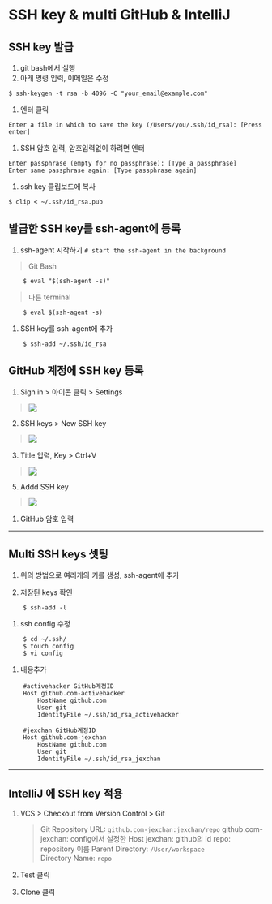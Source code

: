 # SSH key & multi GitHub & IntelliJ


## SSH key 발급

1. git bash에서 실행
1. 아래 명령 입력, 이메일은 수정
```
$ ssh-keygen -t rsa -b 4096 -C "your_email@example.com"
```
1. 엔터 클릭
```
Enter a file in which to save the key (/Users/you/.ssh/id_rsa): [Press enter]
```
1. SSH 암호 입력, 암호입력없이 하려면 엔터
```
Enter passphrase (empty for no passphrase): [Type a passphrase]
Enter same passphrase again: [Type passphrase again]
```
1. ssh key 클립보드에 복사
```
$ clip < ~/.ssh/id_rsa.pub
```

## 발급한 SSH key를 ssh-agent에 등록

1. ssh-agent 시작하기
`# start the ssh-agent in the background`
> Git Bash
```
    $ eval "$(ssh-agent -s)"
```
> 다른 terminal
```
	$ eval $(ssh-agent -s)
```
1. SSH key를 ssh-agent에 추가
```
	$ ssh-add ~/.ssh/id_rsa
```


## GitHub 계정에 SSH key 등록

1. Sign in  > 아이콘 클릭 > Settings
> ![](https://help.github.com/assets/images/help/settings/userbar-account-settings.png)

2. SSH keys > New SSH key
>![](https://help.github.com/assets/images/help/settings/settings-sidebar-ssh-keys.png)

3. Title 입력, Key > Ctrl+V
>![](https://help.github.com/assets/images/help/settings/ssh-key-paste.png)

5. Addd SSH key
>![](https://help.github.com/assets/images/help/settings/ssh-add-key.png)

1. GitHub 암호 입력

***


Multi SSH keys 셋팅
---
1. 위의 방법으로 여러개의 키를 생성, ssh-agent에 추가

2. 저장된 keys 확인
```
	$ ssh-add -l
```

1. ssh config 수정
```
    $ cd ~/.ssh/
    $ touch config
    $ vi config
```

1. 내용추가
```
    #activehacker GitHub계정ID
    Host github.com-activehacker
        HostName github.com
        User git
        IdentityFile ~/.ssh/id_rsa_activehacker

    #jexchan GitHub계정ID
    Host github.com-jexchan
        HostName github.com
        User git
        IdentityFile ~/.ssh/id_rsa_jexchan
```
***
## IntelliJ 에 SSH key 적용

1. VCS > Checkout from Version Control > Git
    >Git Repository URL:  `github.com-jexchan:jexchan/repo`
        github.com-jexchan: config에서 설정한 Host
        jexchan: github의 id
        repo: repository 이름
    Parent Directory: `/User/workspace`<br />
    Directory Name: `repo`

1. Test 클릭

1. Clone 클릭
